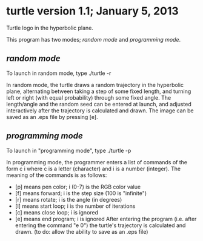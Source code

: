 turtle version 1.1; January 5, 2013
===================================

Turtle logo in the hyperbolic plane.

This program has two modes; *random mode* and *programming mode*.


*random mode*
-------------

To launch in random mode, type ./turtle -r

In random mode, the turtle draws a random trajectory in the hyperbolic plane,
alternating between taking a step of some fixed length, and turning left or
right (with equal probability) through some fixed angle. The length/angle
and the random seed can be entered at launch, and adjusted interactively
after the trajectory is calculated and drawn. The image can be saved as an
.eps file by pressing [e].


*programming mode*
------------------

To launch in "programming mode", type ./turtle -p

In programming mode, the programmer enters a list of commands of the form c i
where c is a letter (character) and i is a number (integer). The meaning of
the commands is as follows:
* [p] means pen color; i (0-7) is the RGB color value
* [f] means forward; i is the step size (100 is "infinite")
* [r] means rotate; i is the angle (in degrees)
* [l] means start loop; i is the number of iterations
* [c] means close loop; i is ignored
* [e] means end program; i is ignored
After entering the program (i.e. after entering the command "e 0") the
turtle's trajectory is calculated and drawn. (to do: allow the ability to
save as an .eps file)
